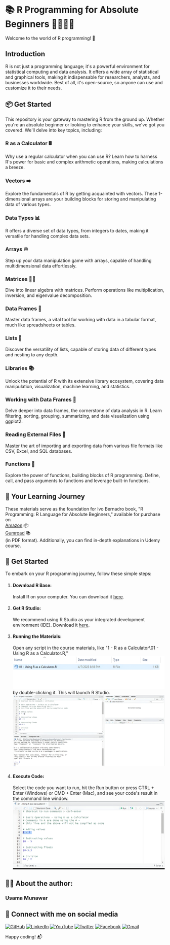 # 📚 R Programming for Absolute Beginners 👨‍🎓👩‍🎓

Welcome to the world of R programming! 🚀

## Introduction
R is not just a programming language; it's a powerful environment for statistical computing and data analysis. It offers a wide array of statistical and graphical tools, making it indispensable for researchers, analysts, and businesses worldwide. Best of all, it's open-source, so anyone can use and customize it to their needs.

## 📦 Get Started
This repository is your gateway to mastering R from the ground up. Whether you're an absolute beginner or looking to enhance your skills, we've got you covered. We'll delve into key topics, including:

### R as a Calculator 🖩
Why use a regular calculator when you can use R? Learn how to harness R's power for basic and complex arithmetic operations, making calculations a breeze.

### Vectors ➡️
Explore the fundamentals of R by getting acquainted with vectors. These 1-dimensional arrays are your building blocks for storing and manipulating data of various types.

### Data Types 📊
R offers a diverse set of data types, from integers to dates, making it versatile for handling complex data sets.

### Arrays ♾️
Step up your data manipulation game with arrays, capable of handling multidimensional data effortlessly.

### Matrices 👩‍💻
Dive into linear algebra with matrices. Perform operations like multiplication, inversion, and eigenvalue decomposition.

### Data Frames 📙
Master data frames, a vital tool for working with data in a tabular format, much like spreadsheets or tables.

### Lists 📜
Discover the versatility of lists, capable of storing data of different types and nesting to any depth.

### Libraries 📚
Unlock the potential of R with its extensive library ecosystem, covering data manipulation, visualization, machine learning, and statistics.

### Working with Data Frames 📙
Delve deeper into data frames, the cornerstone of data analysis in R. Learn filtering, sorting, grouping, summarizing, and data visualization using ggplot2.

### Reading External Files 📂
Master the art of importing and exporting data from various file formats like CSV, Excel, and SQL databases.

### Functions 🧩
Explore the power of functions, building blocks of R programming. Define, call, and pass arguments to functions and leverage built-in functions.

## 📖 Your Learning Journey
These materials serve as the foundation for lvo Bernadro book, "R Programming: R Language for Absolute Beginners," available for purchase on   
[Amazon](https://www.amazon.com/Programming-Language-Absolute-Beginners/dp/B0BQ94N9L7) 📦  
[Gumroad](https://ivopbernardo.gumroad.com/l/rlanguagebeginners) 📚  
 (in PDF format).   Additionally, you can find in-depth explanations in  Udemy course.

## 🚀 Get Started
To embark on your R programming journey, follow these simple steps:

1. #### Download R Base: 
   Install R on your computer. You can download it [here](https://cran.r-project.org/mirrors.html).

2. #### Get R Studio:  
   We recommend using R Studio as your integrated development environment (IDE). Download it [here](https://www.rstudio.com/products/rstudio/download/).

3. #### Running the Materials:  
   Open any script in the course materials, like "1 - R as a Calculator\01 - Using R as a Calculator.R,"  ![Alt Text](1.jpg)
by double-clicking it. This will launch R Studio.
![Alt Text](2.jpg)



4. #### Execute Code:   
   Select the code you want to run, hit the Run button or press CTRL + Enter (Windows) or CMD + Enter (Mac), and see your code's result in the command line window.
![Alt Text](3.jpg)

## 👨‍💻 About the author:

### Usama Munawar

## 📧 Connect with me on social media

[![GitHub](https://img.icons8.com/fluent/48/000000/github.png)](https://github.com/UsamaMunawarr)
[![LinkedIn](https://img.icons8.com/color/48/000000/linkedin.png)](https://www.linkedin.com/in/abu--usama)
[![YouTube](https://img.icons8.com/?size=50&id=19318&format=png)](https://www.youtube.com/@CodeBaseStats)
[![Twitter](https://img.icons8.com/color/48/000000/twitter.png)](https://twitter.com/Usama__Munawar?t=Wk-zJ88ybkEhYJpWMbMheg&s=09)
[![Facebook](https://img.icons8.com/color/48/000000/facebook-new.png)](https://www.facebook.com/profile.php?id=100005320726463&mibextid=9R9pXO) 
[![Gmail](https://img.icons8.com/color/48/000000/gmail.png)](mailto:usamamunawaar@gmail.com) 

Happy coding! 📬
